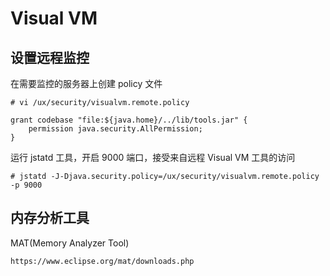 # Visual VM
## 设置远程监控
在需要监控的服务器上创建 policy 文件
```shell
# vi /ux/security/visualvm.remote.policy
```

```shell
grant codebase "file:${java.home}/../lib/tools.jar" {
    permission java.security.AllPermission;
}
```

运行 jstatd 工具，开启 9000 端口，接受来自远程 Visual VM 工具的访问
```shell
# jstatd -J-Djava.security.policy=/ux/security/visualvm.remote.policy -p 9000
```

## 内存分析工具
MAT(Memory Analyzer Tool)
```url
https://www.eclipse.org/mat/downloads.php
```
